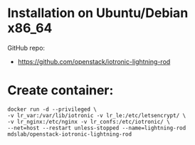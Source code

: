 # Installation on Ubuntu/Debian x86_64

GitHub repo:
- https://github.com/openstack/iotronic-lightning-rod

# Create container:
```
docker run -d --privileged \
-v lr_var:/var/lib/iotronic -v lr_le:/etc/letsencrypt/ \
-v lr_nginx:/etc/nginx -v lr_confs:/etc/iotronic/ \
--net=host --restart unless-stopped --name=lightning-rod mdslab/openstack-iotronic-lightning-rod
```
